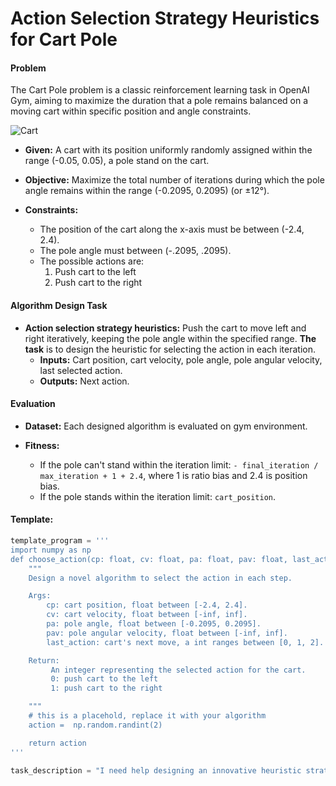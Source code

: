 # **Action Selection Strategy Heuristics** for **Cart Pole**

#### **Problem** 

The Cart Pole problem is a classic reinforcement learning task in OpenAI Gym, aiming to maximize the duration that a pole remains balanced on a moving cart within specific position and angle constraints.

![Cart](./cart.gif)
+ **Given:** A cart with its position uniformly randomly assigned within the range (-0.05, 0.05), a pole stand on the cart.

+ **Objective:** Maximize the total number of iterations during which the pole angle remains within the range (-0.2095, 0.2095) (or ±12°).

+ **Constraints:** 
    - The position of the cart along the x-axis must be between (-2.4, 2.4).
    - The pole angle must between (-.2095, .2095).
    - The possible actions are:
        1. Push cart to the left
        2. Push cart to the right


#### Algorithm Design Task

+ **Action selection strategy heuristics:** Push the cart to move left and right iteratively, keeping the pole angle within the specified range. **The task** is to design the heuristic for selecting the action in each iteration.
  + **Inputs:** Cart position, cart velocity, pole angle, pole angular velocity, last selected action.
  + **Outputs:** Next action.

#### Evaluation

+ **Dataset:** Each designed algorithm is evaluated on gym environment. 

+ **Fitness:** 
    - If the pole can't stand within the iteration limit: `- final_iteration / max_iteration + 1 + 2.4`, where 1 is ratio bias and 2.4 is position bias.
    - If the pole stands within the iteration limit: `cart_position`.

#### Template: 

```python
template_program = '''
import numpy as np
def choose_action(cp: float, cv: float, pa: float, pav: float, last_action: int) -> int: 
    """
    Design a novel algorithm to select the action in each step.

    Args:
        cp: cart position, float between [-2.4, 2.4].
        cv: cart velocity, float between [-inf, inf].
        pa: pole angle, float between [-0.2095, 0.2095].
        pav: pole angular velocity, float between [-inf, inf].
        last_action: cart's next move, a int ranges between [0, 1, 2].

    Return:
         An integer representing the selected action for the cart.
         0: push cart to the left
         1: push cart to the right

    """
    # this is a placehold, replace it with your algorithm
    action =  np.random.randint(2)

    return action
'''

task_description = "I need help designing an innovative heuristic strategy function to prevent a pole from toppling over a cart, step by step. At each step, the function should select a specific action based on the pole's current state to move the cart, aiming to keep the pole balanced and upright without moving the cart too far from the center."



```

